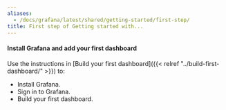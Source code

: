 ```yaml
---
aliases:
  - /docs/grafana/latest/shared/getting-started/first-step/
title: First step of Getting started with...
---
```


#### Install Grafana and add your first dashboard

Use the instructions in [Build your first dashboard]({{< relref "../build-first-dashboard/" >}}) to:

- Install Grafana.
- Sign in to Grafana.
- Build your first dashboard.
